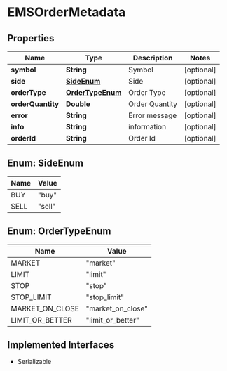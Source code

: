 

# EMSOrderMetadata


## Properties

Name | Type | Description | Notes
------------ | ------------- | ------------- | -------------
**symbol** | **String** | Symbol |  [optional]
**side** | [**SideEnum**](#SideEnum) | Side |  [optional]
**orderType** | [**OrderTypeEnum**](#OrderTypeEnum) | Order Type |  [optional]
**orderQuantity** | **Double** | Order Quantity |  [optional]
**error** | **String** | Error message |  [optional]
**info** | **String** | information |  [optional]
**orderId** | **String** | Order Id |  [optional]



## Enum: SideEnum

Name | Value
---- | -----
BUY | &quot;buy&quot;
SELL | &quot;sell&quot;



## Enum: OrderTypeEnum

Name | Value
---- | -----
MARKET | &quot;market&quot;
LIMIT | &quot;limit&quot;
STOP | &quot;stop&quot;
STOP_LIMIT | &quot;stop_limit&quot;
MARKET_ON_CLOSE | &quot;market_on_close&quot;
LIMIT_OR_BETTER | &quot;limit_or_better&quot;


## Implemented Interfaces

* Serializable


